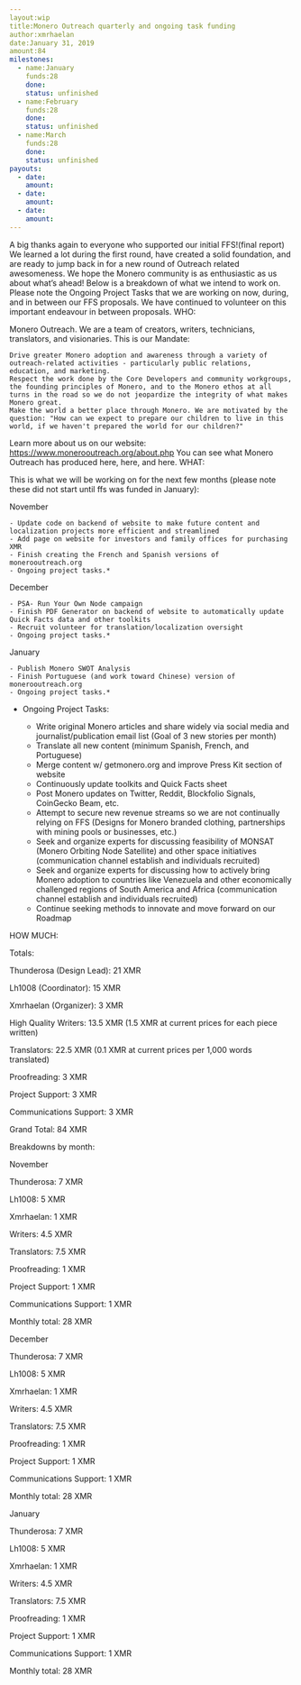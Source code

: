 ```yaml
---
layout:wip
title:Monero Outreach quarterly and ongoing task funding
author:xmrhaelan
date:January 31, 2019
amount:84
milestones:
  - name:January
    funds:28
    done:
    status: unfinished
  - name:February
    funds:28
    done:
    status: unfinished
  - name:March
    funds:28
    done:
    status: unfinished
payouts:
  - date:
    amount:
  - date:
    amount:
  - date:
    amount:
---
```



A big thanks again to everyone who supported our initial FFS!(final report) We learned a lot during the first round, have created a solid foundation, and are ready to jump back in for a new round of Outreach related awesomeness. We hope the Monero community is as enthusiastic as us about what’s ahead! Below is a breakdown of what we intend to work on. Please note the Ongoing Project Tasks that we are working on now, during, and in between our FFS proposals. We have continued to volunteer on this important endeavour in between proposals.
WHO:

Monero Outreach. We are a team of creators, writers, technicians, translators, and visionaries. This is our Mandate:

    Drive greater Monero adoption and awareness through a variety of outreach-related activities - particularly public relations, education, and marketing.
    Respect the work done by the Core Developers and community workgroups, the founding principles of Monero, and to the Monero ethos at all turns in the road so we do not jeopardize the integrity of what makes Monero great.
    Make the world a better place through Monero. We are motivated by the question: "How can we expect to prepare our children to live in this world, if we haven't prepared the world for our children?"

Learn more about us on our website: https://www.monerooutreach.org/about.php You can see what Monero Outreach has produced here, here, and here.
WHAT:

This is what we will be working on for the next few months (please note these did not start until ffs was funded in January):

November

    - Update code on backend of website to make future content and localization projects more efficient and streamlined
    - Add page on website for investors and family offices for purchasing XMR
    - Finish creating the French and Spanish versions of monerooutreach.org
    - Ongoing project tasks.*

December

    - PSA- Run Your Own Node campaign
    - Finish PDF Generator on backend of website to automatically update Quick Facts data and other toolkits
    - Recruit volunteer for translation/localization oversight
    - Ongoing project tasks.*

January

    - Publish Monero SWOT Analysis
    - Finish Portuguese (and work toward Chinese) version of monerooutreach.org
    - Ongoing project tasks.*

* Ongoing Project Tasks:

    - Write original Monero articles and share widely via social media and journalist/publication email list (Goal of 3 new stories per month)
    - Translate all new content (minimum Spanish, French, and Portuguese)
    - Merge content w/ getmonero.org and improve Press Kit section of website
    - Continuously update toolkits and Quick Facts sheet
    - Post Monero updates on Twitter, Reddit, Blockfolio Signals, CoinGecko Beam, etc.
    - Attempt to secure new revenue streams so we are not continually relying on FFS (Designs for Monero branded clothing, partnerships with mining pools or businesses, etc.)
    - Seek and organize experts for discussing feasibility of MONSAT (Monero Orbiting Node Satellite) and other space initiatives (communication channel establish and individuals recruited)
    - Seek and organize experts for discussing how to actively bring Monero adoption to countries like Venezuela and other economically challenged regions of South America and Africa (communication channel establish and individuals recruited)
    - Continue seeking methods to innovate and move forward on our Roadmap

HOW MUCH:

Totals:

Thunderosa (Design Lead): 21 XMR

Lh1008 (Coordinator): 15 XMR

Xmrhaelan (Organizer): 3 XMR

High Quality Writers: 13.5 XMR (1.5 XMR at current prices for each piece written)

Translators: 22.5 XMR (0.1 XMR at current prices per 1,000 words translated)

Proofreading: 3 XMR

Project Support: 3 XMR

Communications Support: 3 XMR

Grand Total: 84 XMR

Breakdowns by month:

November

Thunderosa: 7 XMR

Lh1008: 5 XMR

Xmrhaelan: 1 XMR

Writers: 4.5 XMR

Translators: 7.5 XMR

Proofreading: 1 XMR

Project Support: 1 XMR

Communications Support: 1 XMR

Monthly total: 28 XMR

December

Thunderosa: 7 XMR

Lh1008: 5 XMR

Xmrhaelan: 1 XMR

Writers: 4.5 XMR

Translators: 7.5 XMR

Proofreading: 1 XMR

Project Support: 1 XMR

Communications Support: 1 XMR

Monthly total: 28 XMR

January

Thunderosa: 7 XMR

Lh1008: 5 XMR

Xmrhaelan: 1 XMR

Writers: 4.5 XMR

Translators: 7.5 XMR

Proofreading: 1 XMR

Project Support: 1 XMR

Communications Support: 1 XMR

Monthly total: 28 XMR
